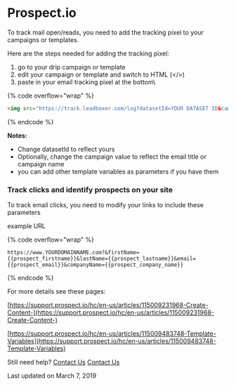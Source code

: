 # Prospect.io

To track mail open/reads, you need to add the tracking pixel to your campaigns or templates.&#x20;

Here are the steps needed for adding the tracking pixel:

1. go to your drip campaign or template
2. edit your campaign or template and switch to HTML (\</>)
3. paste in your email tracking pixel at the bottom\


{% code overflow="wrap" %}
```html
<img src="https://track.leadboxer.com/log?datasetId=YOUR DATASET ID&campaign=prospect.io&email={{prospect_email}}" width="1" height="1" class="fr-fic fr-dib">
```
{% endcode %}

**Notes:**

* Change datasetId to reflect yours
* Optionally, change the campaign value to reflect the email title or campaign name&#x20;
* you can add other template variables as parameters if you have them

### Track clicks and identify prospects on your site

To track email clicks, you need to modify your links to include these parameters&#x20;

example URL

{% code overflow="wrap" %}
```url
https://www.YOURDOMAINNAME.com?&firstName={{prospect_firstname}}&lastName={{prospect_lastname}}&email={{prospect_email}}&companyName={{prospect_company_name}}
```
{% endcode %}

For more details see these pages:

[https://support.prospect.io/hc/en-us/articles/115009231968-Create-Content-](https://support.prospect.io/hc/en-us/articles/115009231968-Create-Content-)

[https://support.prospect.io/hc/en-us/articles/115009483748-Template-Variables](https://support.prospect.io/hc/en-us/articles/115009483748-Template-Variables)

Still need help? [Contact Us](broken-reference) [Contact Us](broken-reference)

Last updated on March 7, 2019
